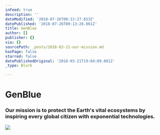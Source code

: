 ```yaml
---
inFeed: true
description: ''
dateModified: '2018-07-26T00:13:27.653Z'
datePublished: '2018-07-26T00:13:28.861Z'
title: GenBlue
author: []
publisher: {}
via: {}
sourcePath: _posts/2018-03-21-our-mission.md
hasPage: false
starred: false
datePublishedOriginal: '2018-03-21T19:04:09.081Z'
_type: Blurb

---
```

# GenBlue

### Our mission is to protect the Earth's vital ecosystems by inspiring every global citizen with exponential technologies.
![](https://the-grid-user-content.s3-us-west-2.amazonaws.com/eb1ab690-c8d5-433f-88fc-d641dba87487.jpg)